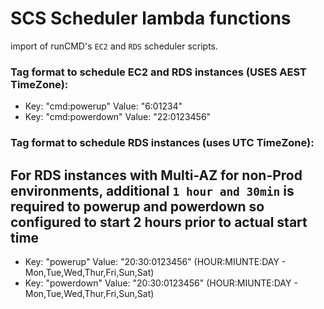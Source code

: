 # SCS Scheduler lambda functions

import of runCMD's `EC2` and `RDS` scheduler scripts.

### Tag format to schedule EC2 and RDS instances (USES AEST TimeZone):
  - Key: "cmd:powerup"
    Value: "6:01234"
  - Key: "cmd:powerdown"
    Value: "22:0123456"

### Tag format to schedule RDS instances (uses UTC TimeZone):
  ## For RDS instances with Multi-AZ for non-Prod environments, additional `1 hour and 30min` is required to powerup and powerdown so configured to start 2 hours prior to actual start time
  - Key: "powerup"
    Value: "20:30:0123456" (HOUR:MIUNTE:DAY - Mon,Tue,Wed,Thur,Fri,Sun,Sat)
  - Key: "powerdown"
    Value: "20:30:0123456" (HOUR:MIUNTE:DAY - Mon,Tue,Wed,Thur,Fri,Sun,Sat)
